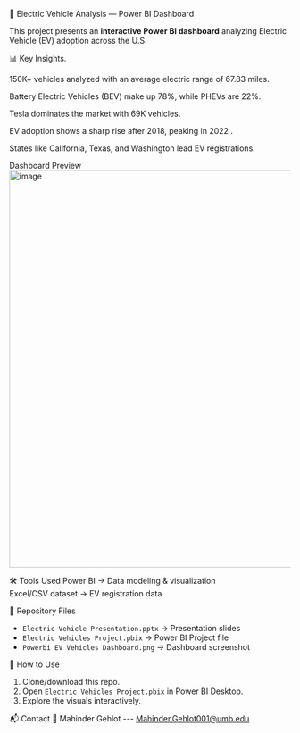 🚗 Electric Vehicle Analysis — Power BI Dashboard

This project presents an **interactive Power BI dashboard** analyzing Electric Vehicle (EV) adoption across the U.S.  

📊 Key Insights.

150K+ vehicles analyzed with an average electric range of 67.83 miles.

Battery Electric Vehicles (BEV) make up 78%, while PHEVs are 22%.

Tesla dominates the market with 69K vehicles.

EV adoption shows a sharp rise after 2018, peaking in 2022 .

States like California, Texas, and Washington lead EV registrations.


Dashboard Preview
<img width="1286" height="712" alt="image" src="https://github.com/user-attachments/assets/45eb9790-f2cc-4bb8-8645-a6f1e260d45d" />


🛠️ Tools Used
Power BI → Data modeling & visualization  
Excel/CSV dataset → EV registration data  

📂 Repository Files
- `Electric Vehicle Presentation.pptx` → Presentation slides  
- `Electric Vehicles Project.pbix` → Power BI Project file  
- `Powerbi EV Vehicles Dashboard.png` → Dashboard screenshot

🚀 How to Use
1. Clone/download this repo.  
2. Open `Electric Vehicles Project.pbix` in Power BI Desktop.  
3. Explore the visuals interactively.  

📬 Contact
👤 Mahinder Gehlot 
--- Mahinder.Gehlot001@umb.edu
